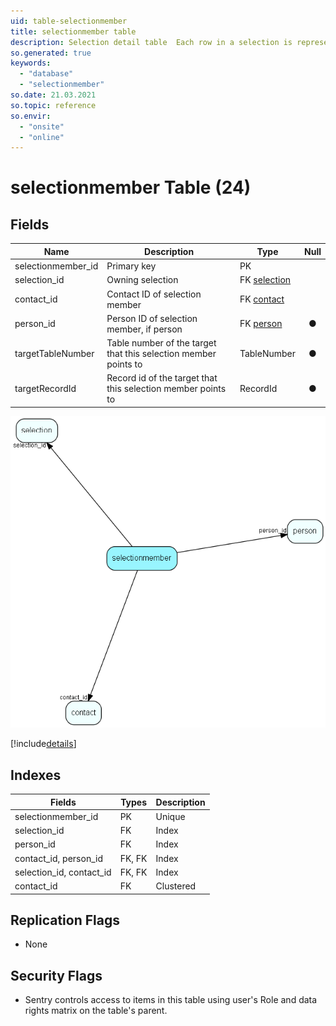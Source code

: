 ```yaml
---
uid: table-selectionmember
title: selectionmember table
description: Selection detail table  Each row in a selection is represented by one record in this table. Contact_id is always filled in, person_id is optional, but if used, must point to a person belonging to the contact in contact_id.
so.generated: true
keywords:
  - "database"
  - "selectionmember"
so.date: 21.03.2021
so.topic: reference
so.envir:
  - "onsite"
  - "online"
---
```


# selectionmember Table (24)

## Fields

| Name | Description | Type | Null |
|------|-------------|------|:----:|
|selectionmember\_id|Primary key|PK| |
|selection\_id|Owning selection|FK [selection](selection.md)| |
|contact\_id|Contact ID of selection member|FK [contact](contact.md)| |
|person\_id|Person ID of selection member, if person|FK [person](person.md)|&#x25CF;|
|targetTableNumber|Table number of the target that this selection member points to|TableNumber|&#x25CF;|
|targetRecordId|Record id of the target that this selection member points to|RecordId|&#x25CF;|


![selectionmember table relationship diagram](./media/selectionmember.png)

[!include[details](./includes/selectionmember.md)]

## Indexes

| Fields | Types | Description |
|--------|-------|-------------|
|selectionmember\_id |PK |Unique |
|selection\_id |FK |Index |
|person\_id |FK |Index |
|contact\_id, person\_id |FK, FK |Index |
|selection\_id, contact\_id |FK, FK |Index |
|contact\_id |FK |Clustered |

## Replication Flags

* None

## Security Flags

* Sentry controls access to items in this table using user's Role and data rights matrix on the table's parent.

